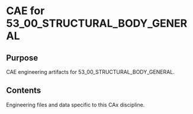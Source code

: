 # CAE for 53_00_STRUCTURAL_BODY_GENERAL

## Purpose
CAE engineering artifacts for 53_00_STRUCTURAL_BODY_GENERAL.

## Contents
Engineering files and data specific to this CAx discipline.
